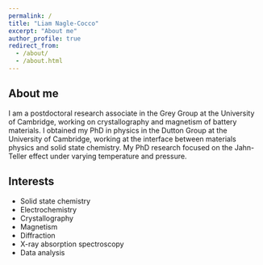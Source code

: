 ```yaml
---
permalink: /
title: "Liam Nagle-Cocco"
excerpt: "About me"
author_profile: true
redirect_from: 
  - /about/
  - /about.html
---
```


About me
------
I am a postdoctoral research associate in the Grey Group at the University of Cambridge, working on crystallography and magnetism of battery materials. I obtained my PhD in physics in the Dutton Group at the University of Cambridge, working at the interface between materials physics and solid state chemistry. My PhD research focused on the Jahn-Teller effect under varying temperature and pressure.

Interests
------
- Solid state chemistry
- Electrochemistry
- Crystallography
- Magnetism
- Diffraction
- X-ray absorption spectroscopy
- Data analysis

